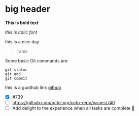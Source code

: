 #  big header

**This is bold text**

_this is italic font_

this is a nice day 
> rania

Some basic Git commands are:
```
git status
git add
git commit
```

this is a guothub link [github](https://pages.github.com/)

- [x] #739
- [ ] https://github.com/octo-org/octo-repo/issues/740
- [ ] Add delight to the experience when all tasks are complete :tada:
